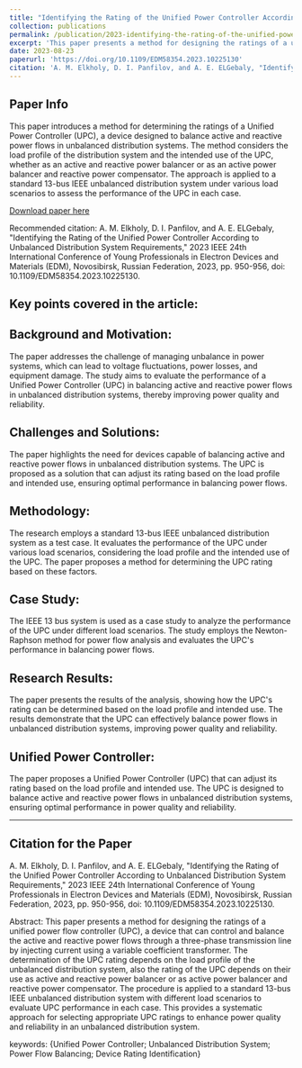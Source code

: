 ```yaml
---
title: "Identifying the Rating of the Unified Power Controller According to Unbalanced Distribution System Requirements"
collection: publications
permalink: /publication/2023-identifying-the-rating-of-the-unified-power-controller-according-to-unbalanced-distribution-system-requirements
excerpt: 'This paper presents a method for designing the ratings of a unified power flow controller (UPC), a device that can control and balance the active and reactive power flows through a three-phase transmission line by injecting current using a variable coefficient transformer. The determination of the UPC rating depends on the load profile of the unbalanced distribution system, and the rating of the UPC depends on their use as active and reactive power balancer or as active power balancer and reactive power compensator. The procedure is applied to a standard 13-bus IEEE unbalanced distribution system with different load scenarios to evaluate UPC performance in each case.'
date: 2023-08-23
paperurl: 'https://doi.org/10.1109/EDM58354.2023.10225130'
citation: 'A. M. Elkholy, D. I. Panfilov, and A. E. ELGebaly, "Identifying the Rating of the Unified Power Controller According to Unbalanced Distribution System Requirements," 2023 IEEE 24th International Conference of Young Professionals in Electron Devices and Materials (EDM), Novosibirsk, Russian Federation, 2023, pp. 950-956, doi: 10.1109/EDM58354.2023.10225130.'
---
```


## Paper Info

This paper introduces a method for determining the ratings of a Unified Power Controller (UPC), a device designed to balance active and reactive power flows in unbalanced distribution systems. The method considers the load profile of the distribution system and the intended use of the UPC, whether as an active and reactive power balancer or as an active power balancer and reactive power compensator. The approach is applied to a standard 13-bus IEEE unbalanced distribution system under various load scenarios to assess the performance of the UPC in each case.

[Download paper here](https://doi.org/10.1109/EDM58354.2023.10225130)

Recommended citation: A. M. Elkholy, D. I. Panfilov, and A. E. ELGebaly, "Identifying the Rating of the Unified Power Controller According to Unbalanced Distribution System Requirements," 2023 IEEE 24th International Conference of Young Professionals in Electron Devices and Materials (EDM), Novosibirsk, Russian Federation, 2023, pp. 950-956, doi: 10.1109/EDM58354.2023.10225130.

## Key points covered in the article:

## Background and Motivation:

The paper addresses the challenge of managing unbalance in power systems, which can lead to voltage fluctuations, power losses, and equipment damage. The study aims to evaluate the performance of a Unified Power Controller (UPC) in balancing active and reactive power flows in unbalanced distribution systems, thereby improving power quality and reliability.

## Challenges and Solutions:

The paper highlights the need for devices capable of balancing active and reactive power flows in unbalanced distribution systems. The UPC is proposed as a solution that can adjust its rating based on the load profile and intended use, ensuring optimal performance in balancing power flows.

## Methodology:

The research employs a standard 13-bus IEEE unbalanced distribution system as a test case. It evaluates the performance of the UPC under various load scenarios, considering the load profile and the intended use of the UPC. The paper proposes a method for determining the UPC rating based on these factors.

## Case Study:

The IEEE 13 bus system is used as a case study to analyze the performance of the UPC under different load scenarios. The study employs the Newton-Raphson method for power flow analysis and evaluates the UPC's performance in balancing power flows.

## Research Results:

The paper presents the results of the analysis, showing how the UPC's rating can be determined based on the load profile and intended use. The results demonstrate that the UPC can effectively balance power flows in unbalanced distribution systems, improving power quality and reliability.

## Unified Power Controller:

The paper proposes a Unified Power Controller (UPC) that can adjust its rating based on the load profile and intended use. The UPC is designed to balance active and reactive power flows in unbalanced distribution systems, ensuring optimal performance in power quality and reliability.

---

## Citation for the Paper

A. M. Elkholy, D. I. Panfilov, and A. E. ELGebaly, "Identifying the Rating of the Unified Power Controller According to Unbalanced Distribution System Requirements," 2023 IEEE 24th International Conference of Young Professionals in Electron Devices and Materials (EDM), Novosibirsk, Russian Federation, 2023, pp. 950-956, doi: 10.1109/EDM58354.2023.10225130.

Abstract: This paper presents a method for designing the ratings of a unified power flow controller (UPC), a device that can control and balance the active and reactive power flows through a three-phase transmission line by injecting current using a variable coefficient transformer. The determination of the UPC rating depends on the load profile of the unbalanced distribution system, also the rating of the UPC depends on their use as active and reactive power balancer or as active power balancer and reactive power compensator. The procedure is applied to a standard 13-bus IEEE unbalanced distribution system with different load scenarios to evaluate UPC performance in each case. This provides a systematic approach for selecting appropriate UPC ratings to enhance power quality and reliability in an unbalanced distribution system.

keywords: {Unified Power Controller; Unbalanced Distribution System; Power Flow Balancing; Device Rating Identification}